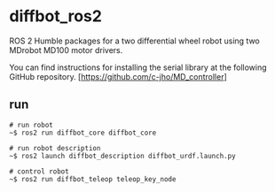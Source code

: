 # diffbot_ros2
ROS 2 Humble packages for a two differential wheel robot using two MDrobot MD100 motor drivers.

You can find instructions for installing the serial library at the following GitHub repository.
[https://github.com/c-jho/MD_controller]

## run
```
# run robot
~$ ros2 run diffbot_core diffbot_core

# run robot description
~$ ros2 launch diffbot_description diffbot_urdf.launch.py

# control robot
~$ ros2 run diffbot_teleop teleop_key_node
